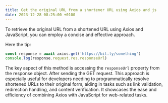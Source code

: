 ```yaml
---
title: Get the original URL from a shortener URL using Axios and js
date: 2023-12-28 08:25:00 +0100
---
```




To retrieve the original URL from a shortened URL using Axios and JavaScript, you can employ a concise and effective approach. 

Here the tip:

```js
const response = await axios.get('https://bit.ly/something')
console.log(response.request.res.responseUrl)
```

The key aspect of this method is accessing the `responseUrl` property from the response object. After sending the GET request. This approach is especially useful for developers needing to programmatically resolve shortened URLs to their original form, aiding in tasks such as link validation, redirection handling, and content verification. It showcases the ease and efficiency of combining Axios with JavaScript for web-related tasks.